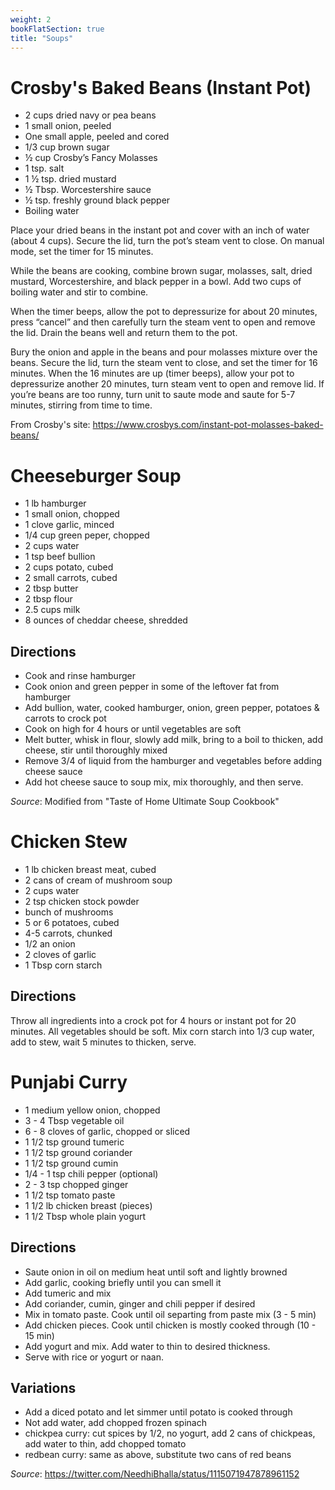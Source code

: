 ```yaml
---
weight: 2
bookFlatSection: true
title: "Soups"
---
```


# Crosby's Baked Beans (Instant Pot)

* 2 cups dried navy or pea beans
* 1 small onion, peeled
* One small apple, peeled and cored
* 1/3 cup brown sugar
* ½ cup Crosby’s Fancy Molasses
* 1 tsp. salt
* 1 ½ tsp. dried mustard
* ½ Tbsp. Worcestershire sauce
* ½ tsp. freshly ground black pepper
* Boiling water

Place your dried beans in the instant pot and cover with an inch of water (about 4 cups).
Secure the lid, turn the pot’s steam vent to close. On manual mode, set the timer for 15 minutes.

While the beans are cooking, combine brown sugar, molasses, salt, dried mustard, Worcestershire, and black pepper in a bowl.
Add two cups of boiling water and stir to combine.

When the timer beeps, allow the pot to depressurize for about 20 minutes, press “cancel” and then carefully turn the steam vent to open and remove the lid.
Drain the beans well and return them to the pot.

Bury the onion and apple in the beans and pour molasses mixture over the beans.
Secure the lid, turn the steam vent to close, and set the timer for 16 minutes.
When the 16 minutes are up (timer beeps), allow your pot to depressurize another 20 minutes, turn steam vent to open and remove lid.
If you’re beans are too runny, turn unit to saute mode and saute for 5-7 minutes, stirring from time to time.

From Crosby's site: https://www.crosbys.com/instant-pot-molasses-baked-beans/

# Cheeseburger Soup

* 1 lb hamburger
* 1 small onion, chopped
* 1 clove garlic, minced
* 1/4 cup green peper, chopped
* 2 cups water
* 1 tsp beef bullion
* 2 cups potato, cubed
* 2 small carrots, cubed
* 2 tbsp butter
* 2 tbsp flour
* 2.5 cups milk
* 8 ounces of cheddar cheese, shredded

## Directions

* Cook and rinse hamburger
* Cook onion and green pepper in some of the leftover fat from hamburger
* Add bullion, water, cooked hamburger, onion, green pepper, potatoes & carrots to crock pot
* Cook on high for 4 hours or until vegetables are soft
* Melt butter, whisk in flour, slowly add milk, bring to a boil to thicken, add cheese, stir until thoroughly mixed
* Remove 3/4 of liquid from the hamburger and vegetables before adding cheese sauce
* Add hot cheese sauce to soup mix, mix thoroughly, and then serve.

*Source*: Modified from "Taste of Home Ultimate Soup Cookbook"

# Chicken Stew

* 1 lb chicken breast meat, cubed
* 2 cans of cream of mushroom soup
* 2 cups water
* 2 tsp chicken stock powder
* bunch of mushrooms
* 5 or 6 potatoes, cubed
* 4-5 carrots, chunked
* 1/2 an onion
* 2 cloves of garlic
* 1 Tbsp corn starch



## Directions

Throw all ingredients into a crock pot for 4 hours or instant pot for 20 minutes. 
All vegetables should be soft. Mix  corn starch into 1/3 cup water, add to stew, wait 5 minutes to thicken, serve.

# Punjabi Curry

* 1 medium yellow onion, chopped
* 3 - 4 Tbsp vegetable oil
* 6 - 8 cloves of garlic, chopped or sliced
* 1 1/2 tsp ground tumeric
* 1 1/2 tsp ground coriander
* 1 1/2 tsp ground cumin
* 1/4 - 1 tsp chili pepper (optional)
* 2 - 3 tsp chopped ginger
* 1 1/2 tsp tomato paste
* 1 1/2 lb chicken breast (pieces)
* 1 1/2 Tbsp whole plain yogurt

## Directions

* Saute onion in oil on medium heat until soft and lightly browned
* Add garlic, cooking briefly until you can smell it
* Add tumeric and mix
* Add coriander, cumin, ginger and chili pepper if desired
* Mix in tomato paste. Cook until oil separting from paste mix (3 - 5 min)
* Add chicken pieces. Cook until chicken is mostly cooked through (10 - 15 min)
* Add yogurt and mix. Add water to thin to desired thickness.
* Serve with rice or yogurt or naan.

## Variations

* Add a diced potato and let simmer until potato is cooked through
* Not add water, add chopped frozen spinach
* chickpea curry: cut spices by 1/2, no yogurt, add 2 cans of chickpeas, add water to thin, add chopped tomato
* redbean curry: same as above, substitute two cans of red beans

*Source*: https://twitter.com/NeedhiBhalla/status/1115071947878961152
